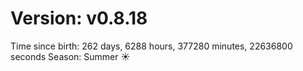 # Version: v0.8.18
Time since birth: 262 days, 6288 hours, 377280 minutes, 22636800 seconds
Season: Summer ☀️
